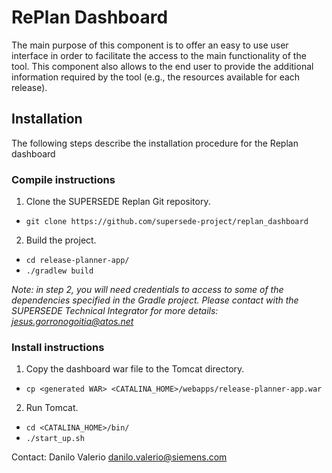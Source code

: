 # RePlan Dashboard
The main purpose of this component is to offer an easy to use user interface in order to facilitate the access to the main functionality of the tool. This component also allows to the end user to provide the additional information required by the tool (e.g., the resources available for each release). 

## Installation
The following steps describe the installation procedure for the Replan dashboard

### Compile instructions

1. Clone the SUPERSEDE Replan Git repository.
 * `git clone https://github.com/supersede-project/replan_dashboard`
2. Build the project.
 * `cd release-planner-app/`
 * `./gradlew build`

*Note: in step 2, you will need credentials to access to some of the dependencies specified in the Gradle project. Please contact with the SUPERSEDE Technical Integrator for more details: <jesus.gorronogoitia@atos.net>*

### Install instructions
1. Copy the dashboard war file to the Tomcat directory.
 * `cp <generated WAR> <CATALINA_HOME>/webapps/release-planner-app.war`
2. Run Tomcat. 
 * `cd <CATALINA_HOME>/bin/`
 * `./start_up.sh`

Contact: Danilo Valerio <danilo.valerio@siemens.com> 
